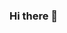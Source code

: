 ### Hi there 👋

<!--
**chipy1209/chipy1209** is a ✨ _special_ ✨ repository because its `README.md` (this file) appears on your GitHub profile.

Here are some ideas to get you started:

- 🔭 I’m worked for Delivery Hero (foodpanda)/ Trend Micro
- 🌱 I’m currently learning more about equitable and inclusive design for application
- 👯 I’m looking to collaborate with engineering teams remotely
- 📫 How to reach me: Linkedin
- ⚡ Fun fact: Inappropriate to share here
-->
